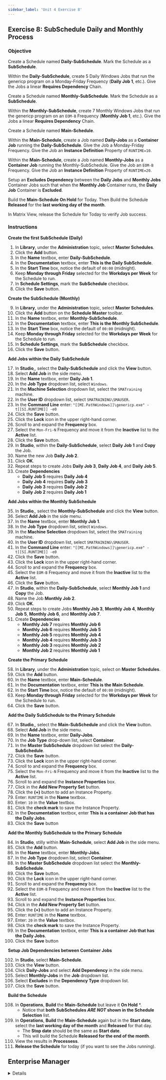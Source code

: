 ```yaml
---
sidebar_label: 'Unit 4 Exercise 8'
---
```


## Exercise 8: SubSchedule Daily and Monthly Process

### Objective

Create a Schedule named **Daily-SubSchedule**. Mark the Schedule as a **SubSchedule**. 

Within the **Daily-SubSchedule**, create 5 Daily Windows Jobs that run the genericp program on a Monday-Friday Frequency (**Daily Job 1**, etc.). Give the Jobs a linear **Requires Dependency** Chain.

Create a Schedule named **Monthly-SubSchedule**. Mark the Schedule as a **SubSchedule**.

Within the **Monthly-SubSchedule**, create 7 Monthly Windows Jobs that run the genericp program on an ```EOM-B``` Frequency (**Monthly Job 1**, etc.). Give the Jobs a linear **Requires Dependency** Chain.

Create a Schedule named **Main-Schedule**. 

Within the **Main-Schedule**, create a Job named **Daily-Jobs** as a **Container Job** running the **Daily-SubSchedule**. Give the Job a Monday-Friday Frequency. Give the Job an **Instance Definition** Property of ```RUNTIME=10```.

Within the **Main-Schedule**, create a Job named **Monthly-Jobs** as a **Container Job** running the Monthly-SubSchedule. Give the Job an ```EOM-B``` Frequency. Give the Job an **Instance Definition** Property of ```RUNTIME=20```.

Setup an **Excludes Dependency** between the **Daily Jobs** and **Monthly Jobs** Container Jobs such that when the **Monthly Job** Container runs, the **Daily Job** Container is **Excluded**. 

Build the **Main-Schedule** **On Hold** for Today. Then Build the Schedule **Released** for the **last working day of the month**.

In Matrix View, release the Schedule for Today to verify Job success.


### Instructions

**Create the first SubSchedule (Daily)**

1.	In **Library**, under the **Administration** topic, select **Master Schedules**. 
2.	Click the **Add** button. 
3.	In the **Name** textbox, enter **Daily-SubSchedule**. 
4.	In the **Documentation** textbox, enter **This is the Daily SubSchedule**.
5.	In the **Start Time** box, notice the default of ```00:00``` (midnight).
6.	Keep **Monday through Friday** selected for the **Workdays per Week** for the Schedule to run.
7.	In **Schedule Settings**, mark the **SubSchedule** checkbox.
8.	Click the **Save** button.

**Create the SubSchedule (Monthly)**

9.	In **Library**, under the **Administration** topic, select **Master Schedules**. 
10.	Click the **Add** button on the **Schedule Master** toolbar. 
11.	In the **Name** textbox, enter **Monthly-SubSchedule**. 
12.	In the **Documentation** textbox, enter **This is the Monthly SubSchedule**.
13.	In the **Start Time** box, notice the default of ```00:00``` (midnight).
14.	Keep **Monday through Friday** selected for the **Workdays per Week** for the Schedule to run.
15.	In **Schedule Settings**, mark the **SubSchedule** checkbox.
16.	Click the **Save** button.


**Add Jobs within the Daily SubSchedule**

17.	In **Studio**,, select the **Daily-SubSchedule** and click the **View** button.
18.	Select **Add Job** in the side menu. 
19.	In the **Name** textbox, enter **Daily Job 1**.
20.	In the **Job Type** dropdown list, select ```Windows```.
21.	In the **Machine Selection** dropdown list, select the ```SMATraining``` machine. 
22.	In the **User ID** dropdown list, select ```SMATRAINING\SMAUSER```. 
23.	In the **Command Line** enter:
```"[[MI.PathWindows]]\genericp.exe" -t[[SI.RUNTIME]] -e0```
25.	Click the **Save** button. 
26. Click the **Lock** icon in the upper right-hand corner.
27. Scroll to and expand the **Frequency** box.
28. Select the ```Mon-Fri-N``` Frequency and move it from the **Inactive** list to the **Active** list.
29. Click the **Save** button.
30.	In **Studio**, within the **Daily-SubSchedule**, select **Daily Job 1** and **Copy** the Job.
31.	Name the new Job **Daily Job 2**.
32.	Click **OK**.
33.	Repeat steps to create Jobs **Daily Job 3**, **Daily Job 4**, and **Daily Job 5**.
34.	Create **Dependencies**
    * **Daily Job 5** requires **Daily Job 4**
    * **Daily Job 4** requires **Daily Job 3**
    * **Daily Job 3** requires **Daily Job 2**
    * **Daily Job 2** requires **Daily Job 1**

**Add Jobs within the Monthly SubSchedule**

35.	In **Studio**,, select the **Monthly-SubSchedule** and click the **View** button.
36.	Select **Add Job** in the side menu.
37.	In the **Name** textbox, enter **Monthly Job 1**.
38.	In the **Job Type** dropdown list, select ```Windows```.
39.	In the **Machine Selection** dropdown list, select the ```SMATraining``` machine. 
40.	In the **User ID** dropdown list, select ```SMATRAINING\SMAUSER```. 
41.	In the **Command Line** enter:
```"[[MI.PathWindows]]\genericp.exe" -t[[SI.RUNTIME]] -e0```
42.	Click the **Save** button. 
43. Click the **Lock** icon in the upper right-hand corner.
44. Scroll to and expand the **Frequency** box.
45. Select the ```EOM-B``` Frequency and move it from the **Inactive** list to the **Active** list.
46.	Click the **Save** button.
47.	In **Studio**, within the **Daily-SubSchedule**, select **Monthly Job 1** and **Copy** the Job.
48.	Name the Job **Monthly Job 2**.
49.	Click **OK**.
50.	Repeat steps to create Jobs **Monthly Job 3**, **Monthly Job 4**, **Monthly Job 5**, **Monthly Job 6**, and **Monthly Job 7**.
51.	Create **Dependencies**
	* **Monthly Job 7** requires **Monthly Job 6**
    * **Monthly Job 6** requires **Monthly Job 5**
	* **Monthly Job 5** requires **Monthly Job 4**
    * **Monthly Job 4** requires **Monthly Job 3**
    * **Monthly Job 3** requires **Monthly Job 2**
    * **Monthly Job 2** requires **Monthly Job 1**

**Create the Primary Schedule**

58.	In **Library**, under the **Administration** topic, select on **Master Schedules**. 
59.	Click the **Add** button. 
60.	In the **Name** textbox, enter **Main-Schedule**. 
61.	In the **Documentation** textbox, enter **This is the Main Schedule**.
62.	In the **Start Time** box, notice the default of ```00:00``` (midnight).
63.	Keep **Monday through Friday** selected for the **Workdays per Week** for the Schedule to run.
64.	Click the **Save** button.

**Add the Daily SubSchedule to the Primary Schedule**

67.	In **Studio**,, select the **Main-SubSchedule** and click the **View** button.
68.	Select  **Add Job** in the side menu. 
69.	In the **Name** textbox, enter **Daily-Jobs**. 
70.	In the **Job Type** drop-down list, select **Container**.
71.	In the **Master SubSchedule** dropdown list select the **Daily-SubSchedule**.
72.	Click the **Save** button.
73. Click the **Lock** icon in the upper right-hand corner.
74.	Scroll to and expand the **Frequency** box.
75.	Select the ```Mon-Fri-N``` Frequency and move it from the **Inactive** list to the **Active** list.
76.	Scroll to and expand the **Instance Properties** box.
77.	Click in the **Add New Property Set** button.
78. Click the **(+)** button to add an Instance Property.
79.	Enter: ```RUNTIME``` in the **Name** textbox.
80. Enter: ```10``` in the **Value** textbox.
81. Click the **check mark** to save the Instance Property.
82.	In the **Documentation** textbox, enter **This is a container Job that has the Daily Jobs**.
83.	Click the **Save** button

**Add the Monthly SubSchedule to the Primary Schedule**

84. In **Studio**, stilly within **Main-Schedule**, select **Add Job** in the side menu. 
86.	Click the **Add** button. 
87.	In the **Name** textbox, enter **Monthly-Jobs**. 
88.	In the **Job Type** dropdown list, select **Container**.
89.	In the **Master SubSchedule** dropdown list select the **Monthly-SubSchedule**.
90.	Click the **Save** button.
91. Click the **Lock** icon in the upper right-hand corner.
92.	Scroll to and expand the **Frequency** box.
93.	Select the ```EOM-B``` Frequency and move it from the **Inactive** list to the **Active** list.
94.	Scroll to and expand the **Instance Properties** box.
95.	Click in the **Add New Property Set** button.
96. Click the **(+)** button to add an Instance Property.
97.	Enter: ```RUNTIME``` in the **Name** textbox.
98. Enter: ```20``` in the **Value** textbox.
99. Click the **check mark** to save the Instance Property.
100. In the **Documentation** textbox, enter **This is a container Job that has the Daily Jobs**.
101. Click the **Save** button

**Setup Job Dependencies between Container Jobs**

102. In **Studio**, select **Main-Schedule**.
103. Click the **View** button.
104. Click **Daily-Jobs** and select **Add Dependency** in the side menu.
105. Select **Monthly-Jobs** in the **Job** dropdown list.
106. Select **Excludes** in the **Dependency Type** dropdown list.
107. Click the **Save** button.


**Build the Schedule**

108. In **Operations**, **Build** the **Main-Schedule** but leave it **On Hold** *.
		* Notice that **both SubSchedules _ARE NOT_ shown in the Schedule Selection** list.  
109. In **Operations**, **Build** the **Main-Schedule** again but in the **Start date**, select the **last working day of the month** and **Released** for that day.
		* The **Stop date** should be the same as **Start date**.  
		* This will build the Schedule **Released for the end of the month**.   
110.  View the results in **Processess**.  
111.  **Release the Schedule** for today (if you want to see the Jobs running).  


## Enterprise Manager

<details>

:::tip 

[Walkthrough Video - Unit 4 Exercise 8](../static/videobasic/U4E8.mp4)

:::


**Create the first SubSchedule (Daily)**

1.	Under the **Administration** topic, Double-Click on **Schedule Master**. 
2.	Click the **Add** button on the **Schedule Master** toolbar. 
3.	In the **Name** textbox, enter **Daily-SubSchedule**. 
4.	In the **Documentation** textbox, enter **This is the Daily SubSchedule**.
5.	In the **Start Time** box, notice the default of ```00:00``` (midnight).
6.	Keep **Monday through Friday** selected for the **Workdays per Week** for the Schedule to run.
7.	In the **Schedule Properties** frame, mark the **SubSchedule** checkbox.
8.	Click the **Save** button on the Schedule Master toolbar.

**Create the SubSchedule (Monthly)**

9.	Under the **Administration** topic, Double-Click on **Schedule Master** (if not open). 
10.	Click the **Add** button on the **Schedule Master** toolbar. 
11.	In the **Name** textbox, enter **Monthly-SubSchedule**. 
12.	In the **Documentation** textbox, enter **This is the Monthly SubSchedule**.
13.	In the **Start Time** box, notice the default of ```00:00``` (midnight).
14.	Keep **Monday through Friday** selected for the **Workdays per Week** for the Schedule to run.
15.	In the **Schedule Properties** frame, mark the **SubSchedule** checkbox.
16.	Click the **Save** button on the **Schedule Master** toolbar.
17.	Close the **Schedule Master** tab.

**Add Jobs within the Daily SubSchedule**

18.	Under the **Administration** topic, Double-Click on **Job Master**. Select the **Daily-SubSchedule**.
19.	Click the **Add** button on the **Job Master** toolbar. 
20.	In the **Name** textbox, enter **Daily Job 1**.
21.	In the **Job Type** drop-down list, select ```Windows```.
22.	In the **Primary Machine** drop-down list, select the ```SMATraining``` machine. 
23.	In the **User ID** drop-down list, select ```SMATRAINING\SMAUSER```. 
24.	In the **Command Line**, use **Ctrl+F** and select the command line that looks like this:
```"[[MI.PathWindows]]\genericp.exe" -t[[SI.RUNTIME]] -e0```
25.	Click the **Save** button on the **Job Master** toolbar. 
26.	Click the **Frequency** tab.
27.	Within the **Frequency list** frame, click the **Add** button.
28.	Click inside the option button to **Use existing Frequency**.
29.	In the **Frequency** drop-down list, select ```Mon-Fri-N```. 
30.	Click **Next**.
31.	Click the **Finish** button.
32.	On the **Job Master** Toolbar, click the **Copy** button or press **Ctrl+Insert**).
33.	Name the **Job Daily Job 2**.
34.	Click **OK**.
35.	Repeat steps 32 to 34 to create Jobs **Daily Job 3**, **Daily Job 4**, and **Daily Job 5**.
36.	Close the **Job Master**.
37.	Use **Workflow Designer** to create **Job Dependencies** the way you want and then close **Workflow Designer**.

**Add Jobs within the Monthly SubSchedule**

38.	Under the **Administration** topic, Double-Click on **Job Master**. Select the **Monthly-SubSchedule**.
39.	Click the **Add** button on the **Job Master** toolbar. 
40.	In the **Name** textbox, enter **Monthly Job 1**.
41.	In the **Job Type** drop-down list, select ```Windows```.
42.	In the **Primary Machine** drop-down list, select the ```SMATraining``` machine. 
43.	In the **User ID** drop-down list, select ```SMATRAINING\SMAUSER```. 
44.	In the **Command Line**, type **Ctrl+F** and select the command line that looks like this:
```"[[MI.PathWindows]]\genericp.exe" -t[[SI.RUNTIME]] -e0```
45.	Click the **Save** button on the **Job Master** toolbar. 
46.	Click the **Frequency** tab.
47.	Within the **Frequency list** frame, click the **Add** button.
48.	Create a new **Frequency**. The name will be ```End-of-Month-B```. Click **Next**.
49.	In the **Frequency Definition Wizard**, select **End of Period** in **When to Schedule** frame, be sure that **Month** is selected under **Periods** frame and **Before Date** is selected under **A/O/B/N** frame.
50.	Click the **Finish** button.
51.	On the **Job Master** Toolbar, click the **Copy** button or press **Ctrl+Insert**.
52.	Name the Job **Monthly Job 2**.
53.	Click **OK**.
54.	Repeat steps 51 to 53 to create Jobs **Monthly Job 3**, **Monthly Job 4**, **Monthly Job 5**, **Monthly Job 6**, and **Monthly Job 7**.
55.	Close the **Job Master** tab.
56.	Use **Workflow Designer** to create **Job Dependencies**.
57.	Close the **Workflow Designer**.

**Create the Primary Schedule**

58.	Under the **Administration** topic, Double-Click on **Schedule Master**. 
59.	Click the **Add** button on the **Schedule Master** toolbar. 
60.	In the **Name** textbox, enter **Main-Schedule**. 
61.	In the **Documentation** textbox, enter **This is the Main Schedule**.
62.	In the **Start Time** box, notice the default of ```00:00``` (midnight).
63.	Keep **Monday through Friday** selected for the **Workdays per Week** for the Schedule to run.
64.	Click the **Save** button on the **Schedule Master** toolbar.
65.	Close the **Schedule Master** tab.
66.	Under the **Administration** topic, Double-Click on **Job Master**. 

**Add the Daily SubSchedule to the Primary Schedule**

67.	Select the **Main-Schedule** from the **Schedule** drop-down list.
68.	Click the **Add** button on the **Job Master** toolbar. 
69.	In the **Name** textbox, enter **Daily-Jobs**. 
70.	In the **Job Type** drop-down list, select **Container**.
71.	On the **Schedule to run as SubSchedule** drop-down list select the **Daily-SubSchedule**.
72.	Click the **Save** button on the **Job Master** toolbar.
73.	Click the **Frequency** tab.
74.	Within the **Frequency list** frame, click the **Add** button.
75.	Click inside the option button to **Use existing Frequency**.
76.	In the **Frequency** drop-down list, select ```Mon-Fri-N```.
77.	Click **Next** and then **Finish**.
78.	Click the **Instance Definition** tab.
79.	Click in the **Define Property Values** box.
80.	Enter: ```RUNTIME=10```
81.	Click the **Add** at the right-middle of the screen.
82.	Click the **Save** button on the **Job Master** toolbar.
83.	In the **Documentation** textbox, enter **This is a container Job that has the Daily Jobs**.
84.	Click the **Save** button on the **Job Master** toolbar.
85.	Still on **Job Master**, be sure you have the **Main-Schedule** selected.

**Add the Monthly SubSchedule to the Primary Schedule**

86.	Click the **Add** button on the **Job Master** toolbar. 
87.	In the **Name** textbox, enter **Monthly-Jobs**. 
88.	In the **Job Type** drop-down list, select **Container**.
89.	On the **Schedule to run as SubSchedule** drop-down list select the **Monthly-SubSchedule**.
90.	Click the **Save** button or on the **Job Master** toolbar or press **Ctrl+S**.
91.	Click the **Frequency** tab.
92.	Within the **Frequency** list frame, click the **Add** button.
93.	Click inside the option button to **Use Existing Frequency**.
94.	Select ```End-of-Month-B``` from the drop-down list.
95.	Click **Next**.
96.	Click the **Forecast** button and note that on the months noted above that the Job will run on the Friday before the end of the month if it falls on a weekend.
97.	Close the **Forecast** dialog box and then click **Finish** on the **Frequency Definition Wizard** screen.
98.	Click the **Instance Definition** tab.
99.	Click in the **Define Property Values** box.
100. Enter: ```RUNTIME=20```.
101. Click the **Add** at the right side of the **Define Property Values** frame.
102. Click the **Save** button on the **Job Master** toolbar.
103. Close the **Job Master** tab.

**Setup Job Dependencies between Container Jobs**

104. Under the **Administration** topic, Double-Click **Workflow Designer**.
105. Select **Main-Schedule** under the **Select Schedule** drop-down list.
106. Click the **Add Dependency** tool.
107. Click the **Daily-Jobs** box and then click the **Monthly-Jobs**.
108. Select **Excludes** under the **Dependency** type. 
109. Click **OK**.
110. Close the **Workflow Designer** tab.

![](../static/imgbasic/433.png)

**Build the Schedule**

111. Under the **Operation** topic, Double-Click **Schedule Build**.
		* Notice that **both SubSchedules _ARE NOT_ shown in the Schedule Selection** list.  
112. Click the **Main-Schedule** and click the **Build** button.  
113. On the Build Properties screen, leave On Hold selected and click OK.
		* This will build the Schedule **On Hold** for today  
114. Click the **Main-Schedule** again.  
115. On the **Start date**, select the **last working day of the month**.
		* The **Stop date** should be the same as **Start date**.  
116. Click the **Build** button.
117. On the **Build Properties** screen, leave **Released** selected and click **OK**.
		* This will build the Schedule **Released for the end of the month**.  
118. Close the Build Schedules screen.  
119.  Go to the **List** or **Matrix** view under the **Operation** topic or use **Solution Manager** to check the results.  
120.  **Release the Schedule** for today (if you want to see the Jobs running).  

</details>